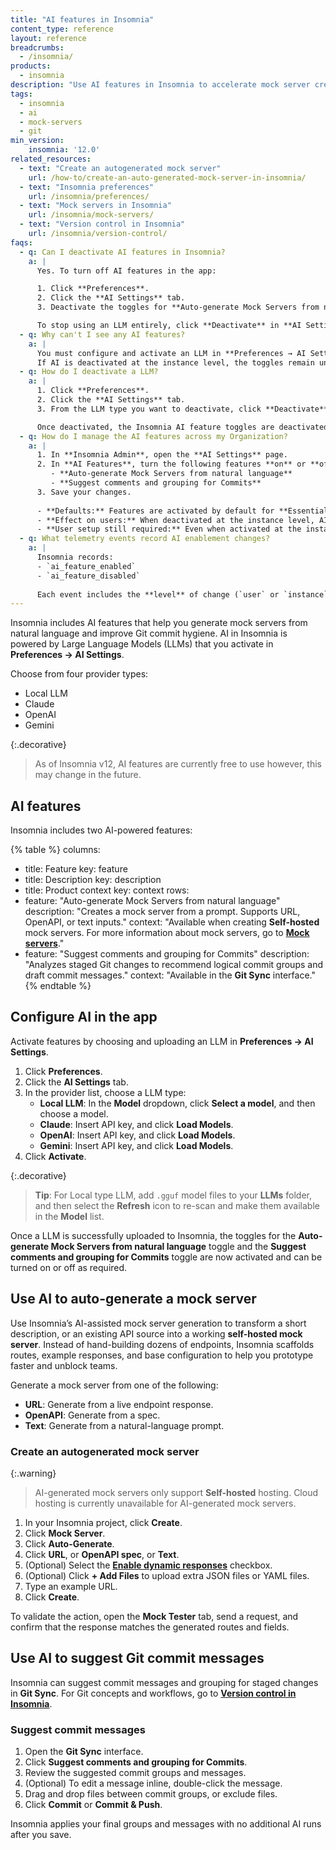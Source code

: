 ```yaml
---
title: "AI features in Insomnia"
content_type: reference
layout: reference
breadcrumbs:
  - /insomnia/
products:
  - insomnia
description: "Use AI features in Insomnia to accelerate mock server creation and improve Git commit hygiene. Enable features by activating a large language model (LLM) in **Preferences → AI Settings** and turning on the feature toggles."
tags:
  - insomnia
  - ai
  - mock-servers
  - git
min_version:
    insomnia: '12.0'
related_resources:
  - text: "Create an autogenerated mock server"
    url: /how-to/create-an-auto-generated-mock-server-in-insomnia/
  - text: "Insomnia preferences"
    url: /insomnia/preferences/
  - text: "Mock servers in Insomnia"
    url: /insomnia/mock-servers/
  - text: "Version control in Insomnia"
    url: /insomnia/version-control/
faqs:
  - q: Can I deactivate AI features in Insomnia?
    a: |
      Yes. To turn off AI features in the app:

      1. Click **Preferences**.
      2. Click the **AI Settings** tab.
      3. Deactivate the toggles for **Auto-generate Mock Servers from natural language** and **Suggest comments and grouping for Commits**.

      To stop using an LLM entirely, click **Deactivate** in **AI Settings**.  
  - q: Why can't I see any AI features?
    a: |
      You must configure and activate an LLM in **Preferences → AI Settings**.  
      If AI is deactivated at the instance level, the toggles remain unavailable in the UI.
  - q: How do I deactivate a LLM?
    a: |
      1. Click **Preferences**.
      2. Click the **AI Settings** tab.
      3. From the LLM type you want to deactivate, click **Deactivate**.

      Once deactivated, the Insomnia AI feature toggles are deactivated until a new LLM is configured.
  - q: How do I manage the AI features across my Organization?
    a: |
      1. In **Insomnia Admin**, open the **AI Settings** page.
      2. In **AI Features**, turn the following features **on** or **off** at the instance level:
         - **Auto-generate Mock Servers from natural language**
         - **Suggest comments and grouping for Commits**
      3. Save your changes.
      
      - **Defaults:** Features are activated by default for **Essentials** and **Pro** plans, and deactivated by default for **Enterprise** plans.
      - **Effect on users:** When deactivated at the instance level, AI-supported features do not appear in the main app UI and the toggles in **Preferences → AI Settings** display an error explanation.
      - **User setup still required:** Even when activated at the instance level, each user must **activate a model** in **Preferences → AI Settings** before they can turn on feature toggles.
  - q: What telemetry events record AI enablement changes?
    a: |
      Insomnia records:
      - `ai_feature_enabled`
      - `ai_feature_disabled`
      
      Each event includes the **level** of change (`user` or `instance`).    
---
```


Insomnia includes AI features that help you generate mock servers from natural language and improve Git commit hygiene. AI in Insomnia is powered by Large Language Models (LLMs) that you activate in **Preferences → AI Settings**. 

Choose from four provider types: 
- Local LLM
- Claude
- OpenAI
- Gemini

{:.decorative}
> As of Insomnia v12, AI features are currently free to use however, this may change in the future.

## AI features

Insomnia includes two AI-powered features:

{% table %}
columns:
  - title: Feature
    key: feature
  - title: Description
    key: description
  - title: Product context
    key: context
rows:
  - feature: "Auto-generate Mock Servers from natural language"
    description: "Creates a mock server from a prompt. Supports URL, OpenAPI, or text inputs."
    context: "Available when creating **Self-hosted** mock servers. For more information about mock servers, go to [**Mock servers**](/insomnia/mock-servers/)."
  - feature: "Suggest comments and grouping for Commits"
    description: "Analyzes staged Git changes to recommend logical commit groups and draft commit messages."
    context: "Available in the **Git Sync** interface."
{% endtable %}

## Configure AI in the app

Activate features by choosing and uploading an LLM in **Preferences → AI Settings**.

1. Click **Preferences**.  
2. Click the **AI Settings** tab.  
3. In the provider list, choose a LLM type: 
    - **Local LLM**: In the **Model** dropdown, click **Select a model**, and then choose a model.
    - **Claude**: Insert API key, and click **Load Models**.
    - **OpenAI**: Insert API key, and click **Load Models**.
    - **Gemini**: Insert API key, and click **Load Models**.    
4. Click **Activate**.

{:.decorative}
> **Tip**: For Local type LLM, add `.gguf` model files to your **LLMs** folder, and then select the **Refresh** icon to re-scan and make them available in the **Model** list.

Once a LLM is successfully uploaded to Insomnia, the toggles for the **Auto-generate Mock Servers from natural language** toggle and the **Suggest comments and grouping for Commits** toggle are now activated and can be turned on or off as required.

## Use AI to auto-generate a mock server

Use Insomnia’s AI-assisted mock server generation to transform a short description, or an existing API source into a working **self-hosted mock server**. Instead of hand-building dozens of endpoints, Insomnia scaffolds routes, example responses, and base configuration to help you prototype faster and unblock teams.

Generate a mock server from one of the following:
- **URL**: Generate from a live endpoint response.  
- **OpenAPI**: Generate from a spec.  
- **Text**: Generate from a natural-language prompt. 

### Create an autogenerated mock server

{:.warning}
> AI-generated mock servers only support **Self-hosted** hosting. Cloud hosting is currently unavailable for AI-generated mock servers.

1. In your Insomnia project, click **Create**.  
2. Click **Mock Server**.  
3. Click **Auto-Generate**.  
4. Click **URL**, or **OpenAPI spec**, or **Text**. 
5. (Optional) Select the [**Enable dynamic responses**](/insomnia/dynamic-mocking/) checkbox.  
6. (Optional) Click **+ Add Files** to upload extra JSON files or YAML files.
7. Type an example URL.
8. Click **Create**.

To validate the action, open the **Mock Tester** tab, send a request, and confirm that the response matches the generated routes and fields.

## Use AI to suggest Git commit messages

Insomnia can suggest commit messages and grouping for staged changes in **Git Sync**. For Git concepts and workflows, go to [**Version control in Insomnia**](insomnia/version-control/).

### Suggest commit messages

1. Open the **Git Sync** interface.  
2. Click **Suggest comments and grouping for Commits**.  
3. Review the suggested commit groups and messages.  
4. (Optional) To edit a message inline, double-click the message.  
5. Drag and drop files between commit groups, or exclude files.  
6. Click **Commit** or **Commit & Push**.

Insomnia applies your final groups and messages with no additional AI runs after you save.